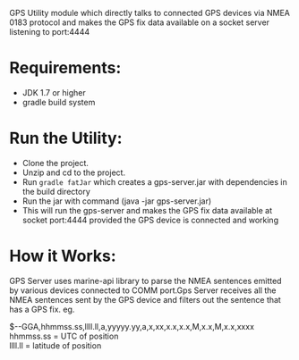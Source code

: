 GPS Utility module which directly talks to connected GPS devices via NMEA 0183 protocol and makes the GPS fix data available on a socket server listening
to port:4444

Requirements:
=============

 * JDK 1.7 or higher
 * gradle build system
 
Run the Utility:
===============

 * Clone the project.
 * Unzip and cd to the project.
 * Run `gradle fatJar` which creates a gps-server.jar with dependencies in the build directory
 * Run the jar with command (java -jar gps-server.jar)
 * This will run the gps-server and makes the GPS fix data available at socket port:4444 provided the GPS device is connected and working
 
How it Works:
=============
  GPS Server uses marine-api library to parse the NMEA sentences emitted by various devices connected to COMM port.Gps Server receives all the 
  NMEA sentences sent by the GPS device and filters out the sentence that has a GPS fix.
  eg. 
  
  $--GGA,hhmmss.ss,llll.ll,a,yyyyy.yy,a,x,xx,x.x,x.x,M,x.x,M,x.x,xxxx<br>
    hhmmss.ss = UTC of position <br>
    llll.ll = latitude of position<br>
  
